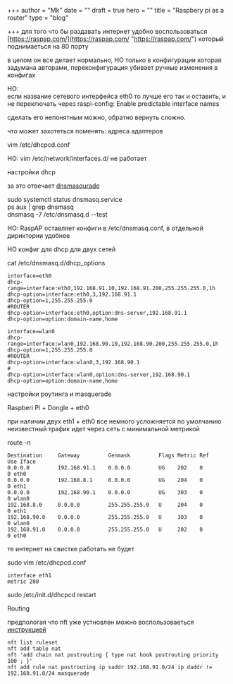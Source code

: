 +++
author = "Mk"
date = ""
draft = true
hero = ""
title = "Raspbery pi as a router"
type = "blog"

+++
для того что бы раздавать интернет удобно воспользоваться [https://raspap.com/](https://raspap.com/ "https://raspap.com/") который поднимаеться на 80 порту

в целом он все делает нормально, НО только в конфигурации которая задумана авторами, переконфигурация убивает ручные изменения в конфигах

НО:  
если название сетевого интерфейса eth0 то лучше его так и оставить, и не переключать через raspi-config: Enable predictable interface names 

сделать его непонятным можно, обратно вернуть сложно.

что может захотеться поменять: адреса адаптеров

vim /etc/dhcpcd.conf

НО: vim  /etc/network/interfaces.d/ не работает

настройки dhcp

за это отвечает [dnsmasqurade](http://www.thekelleys.org.uk/dnsmasq/docs/dnsmasq-man.html) 

sudo systemctl status dnsmasq.service  
ps aux | grep dnsmasq  
dnsmasq -7 /etc/dnsmasq.d --test

НО:  RaspAP оставляет конфиги в /etc/dnsmasq.conf, в отдельной дириктории удобнее

НО конфиг для dhcp для двух сетей

cat /etc/dnsmasq.d/dhcp_options

    interface=eth0
    dhcp-range=interface:eth0,192.168.91.10,192.168.91.200,255.255.255.0,1h
    dhcp-option=interface:eth0,3,192.168.91.1
    dhcp-option=1,255.255.255.0
    #ROUTER
    dhcp-option=interface:eth0,option:dns-server,192.168.91.1
    dhcp-option=option:domain-name,home
    
    interface=wlan0
    dhcp-range=interface:wlan0,192.168.90.10,192.168.90.200,255.255.255.0,1h
    dhcp-option=1,255.255.255.0
    #ROUTER
    dhcp-option=interface:wlan0,3,192.168.90.1
    #
    dhcp-option=interface:wlan0,option:dns-server,192.168.90.1
    dhcp-option=option:domain-name,home
    

настройки роутинга и masquerade

Raspberi Pi + Dongle + eth0

при наличии двух eth1 + eth0 все немного усложняется по умолчанию неизвестный трафик идет через сеть с минимальной метрикой

route -n

    Destination     Gateway         Genmask         Flags Metric Ref    Use Iface
    0.0.0.0         192.168.91.1    0.0.0.0         UG    202    0        0 eth0
    0.0.0.0         192.168.8.1     0.0.0.0         UG    204    0        0 eth1
    0.0.0.0         192.168.90.1    0.0.0.0         UG    303    0        0 wlan0
    192.168.8.0     0.0.0.0         255.255.255.0   U     204    0        0 eth1
    192.168.90.0    0.0.0.0         255.255.255.0   U     303    0        0 wlan0
    192.168.91.0    0.0.0.0         255.255.255.0   U     202    0        0 eth0

те интернет на свистке работать не будет 

sudo vim /etc/dhcpcd.conf

    interface eth1
    metric 200

sudo /etc/init.d/dhcpcd restart

Routing

предпологая что nft уже устновлен можно воспользоваеться [инструкцией](https://wiki.nftables.org/wiki-nftables/index.php/Performing_Network_Address_Translation_(NAT)) 

    nft list ruleset
    nft add table nat
    nft 'add chain nat postrouting { type nat hook postrouting priority 100 ; }'
    nft add rule nat postrouting ip saddr 192.168.91.0/24 ip daddr != 192.168.91.0/24 masquerade